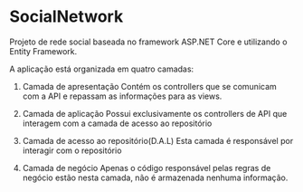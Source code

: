 # SocialNetwork

Projeto de rede social baseada no framework ASP.NET Core e utilizando o Entity Framework.

A aplicação está organizada em quatro camadas:

1. Camada de apresentação
Contém os controllers que se comunicam com a API e repassam as informações para as views.

2. Camada de aplicação
Possui exclusivamente os controllers de API que interagem com a camada de acesso ao repositório

3. Camada de acesso ao repositório(D.A.L)
Esta camada é responsável por interagir com o repositório

4. Camada de negócio
Apenas o código responsável pelas regras de negócio estão nesta camada, não é armazenada nenhuma informação.
